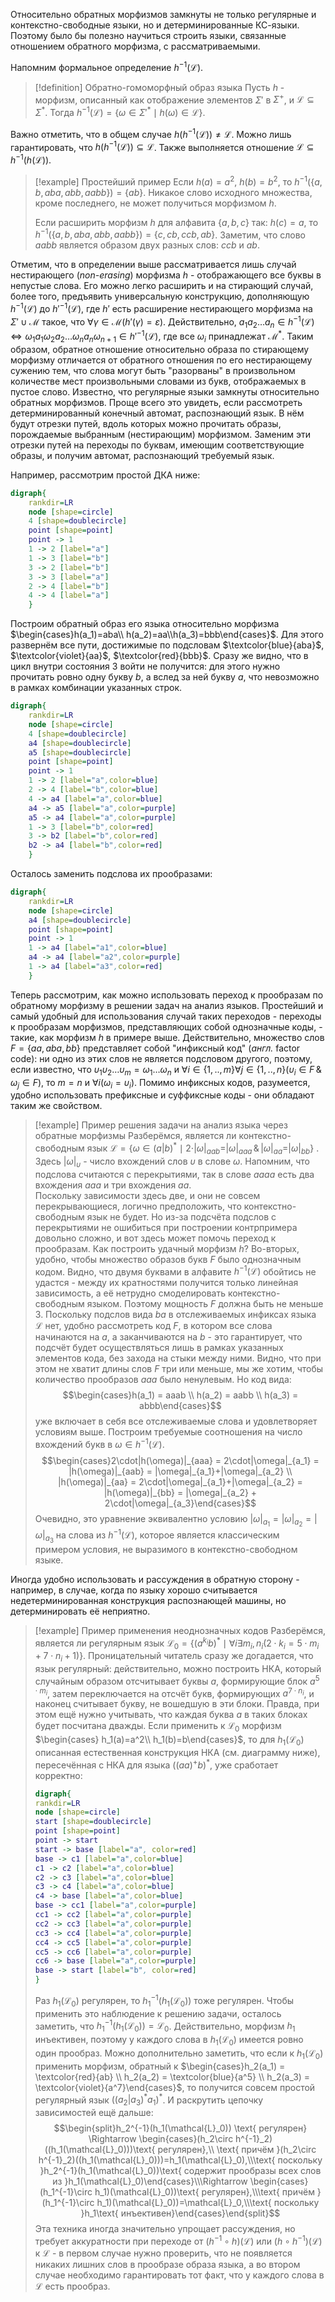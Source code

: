 Относительно обратных морфизмов замкнуты не только регулярные и контекстно-свободные языки, но и детерминированные КС-языки. Поэтому было бы полезно научиться строить языки, связанные отношением обратного морфизма, с рассматриваемыми.

Напомним формальное определение $h^{-1}(\mathcal{L})$.

> [!definition] Обратно-гомоморфный образ языка
> Пусть $h$ - морфизм, описанный как отображение элементов $\Sigma'$ в $\Sigma^+$, и $\mathcal{L}\subseteq \Sigma^*$. Тогда $h^{-1}(\mathcal{L})=\bigl\{\omega\in\Sigma'^*\mid h(\omega)\in\mathcal{L}\bigr\}$.

Важно отметить, что в общем случае $h(h^{-1}(\mathcal{L}))\neq \mathcal{L}$. Можно лишь гарантировать, что $h(h^{-1}(\mathcal{L}))\subseteq \mathcal{L}$. Также выполняется отношение  $\mathcal{L}\subseteq h^{-1}(h(\mathcal{L}))$.

> [!example] Простейший пример
> Если $h(a)=a^2$, $h(b)=b^2$, то $h^{-1}(\{a,b,aba,abb,aabb\})=\{ab\}$. Никакое слово исходного множества, кроме последнего, не может получиться морфизмом $h$.
> 
> Если расширить морфизм $h$ для алфавита $\{a,b,c\}$ так: $h(c)=a$, то $h^{-1}(\{a,b,aba,abb,aabb\})=\{c,cb,ccb,ab\}$. Заметим, что слово $aabb$ является образом двух разных слов: $ccb$ и $ab$. 
> 

Отметим, что в определении выше рассматривается лишь случай нестирающего (*non-erasing*) морфизма $h$ - отображающего все буквы в непустые слова. Его можно легко расширить и на стирающий случай, более того, предъявить универсальную конструкцию, дополняющую $h^{-1}(\mathcal{L})$ до $h'^{-1}(\mathcal{L})$, где $h'$ есть расширение нестирающего морфизма на $\Sigma'\cup\mathcal{M}$ такое, что $\forall \gamma\in\mathcal{M}(h'(\gamma)=\varepsilon)$.
Действительно, $a_1 a_2 \dots a_n\in h^{-1}(\mathcal{L})\Leftrightarrow \omega_1 a_1 \omega_2 a_2 \dots \omega_n a_n \omega_{n+1}\in h'^{-1}(\mathcal{L})$, где все $\omega_i$ принадлежат $\mathcal{M}^*$. Таким образом, обратное отношение относительно образа по стирающему морфизму отличается от обратного отношения по его нестирающему сужению тем, что слова могут быть "разорваны" в произвольном количестве мест произвольными словами из букв, отображаемых в пустое слово.
Известно, что регулярные языки замкнуты относительно обратных морфизмов. Проще всего это увидеть, если рассмотреть детерминированный конечный автомат, распознающий язык. В нём будут отрезки путей, вдоль которых можно прочитать образы, порождаемые выбранным (нестирающим) морфизмом. Заменим эти отрезки путей на переходы по буквам, имеющим соответствующие образы, и получим автомат, распознающий требуемый язык.

Например, рассмотрим простой ДКА ниже:
```dot
digraph{
	rankdir=LR
	node [shape=circle]
	4 [shape=doublecircle]
	point [shape=point]
	point -> 1
	1 -> 2 [label="a"]
	1 -> 3 [label="b"]
	3 -> 2 [label="b"]
	3 -> 3 [label="a"]
	2 -> 4 [label="b"]
	4 -> 4 [label="a"]
	}
```
Построим обратный образ его языка относительно морфизма $\begin{cases}h(a_1)=aba\\ h(a_2)=aa\\h(a_3)=bbb\end{cases}$. Для этого развернём все пути, достижимые по подсловам $\textcolor{blue}{aba}$, $\textcolor{violet}{aa}$, $\textcolor{red}{bbb}$. Сразу же видно, что в цикл внутри состояния $3$ войти не получится: для этого нужно прочитать ровно одну букву $b$, а вслед за ней букву $a$, что невозможно в рамках комбинации указанных строк.

```dot
digraph{
	rankdir=LR
	node [shape=circle]
	4 [shape=doublecircle]
	a4 [shape=doublecircle]
	a5 [shape=doublecircle]
	point [shape=point]
	point -> 1
	1 -> 2 [label="a",color=blue]
	2 -> 4 [label="b",color=blue]
	4 -> a4 [label="a",color=blue]
	a4 -> a5 [label="a",color=purple]
	a5 -> a4 [label="a",color=purple]
	1 -> 3 [label="b",color=red]
	3 -> b2 [label="b",color=red]
	b2 -> a4 [label="b",color=red]
	}
```
Осталось заменить подслова их прообразами:
```dot
digraph{
	rankdir=LR
	node [shape=circle]
	a4 [shape=doublecircle]
	point [shape=point]
	point -> 1
	1 -> a4 [label="a1",color=blue]
	a4 -> a4 [label="a2",color=purple]
	1 -> a4 [label="a3",color=red]
	}
```
Теперь рассмотрим, как можно использовать переход к прообразам по обратному морфизму в решении задач на анализ языков. Простейший и самый удобный для использования случай таких переходов - переходы к прообразам морфизмов, представляющих собой однозначные коды, - такие, как морфизм $h$ в примере выше. Действительно, множество слов $F=\{aa, aba, bb\}$ представляет собой "инфиксный код" (*англ.* factor code): ни одно из этих слов не является подсловом другого, поэтому, если известно, что $\upsilon_1 \upsilon_2 \dots \upsilon_m = \omega_1 \dots \omega_n$ и $\forall i\in\{1,..,m\}\forall j\in\{1,..,n\}\bigl(\upsilon_i\in F\,\&\, \omega_j\in F\bigr)$, то $m=n$ и $\forall i(\omega_i=\upsilon_i)$.
Помимо инфиксных кодов, разумеется, удобно использовать префиксные и суффиксные коды - они обладают таким же свойством.

>[!example] Пример решения задачи на анализ языка через обратные морфизмы
>Разберёмся, является ли контекстно-свободным язык $\mathcal{L}=\bigl\{\omega\in (a|b)^*\mid 2\cdot |\omega|_{aab}=|\omega|_{aaa}\,\&\,|\omega|_{aa}=|\omega|_{bb}\bigr\}$ .
>Здесь $|\omega|_{\upsilon}$ - число вхождений слов $\upsilon$ в слове $\omega$. Напомним, что подслова считаются с перекрытиями, так в слове $aaaa$ есть два вхождения $aaa$ и три вхождения $aa$.  
>Поскольку зависимости здесь две, и они не совсем перекрывающиеся, логично предположить, что контекстно-свободным язык не будет. Но из-за подсчёта подслов с перекрытиями не ошибиться при построении контрпримера довольно сложно, и вот здесь может помочь переход к прообразам.
>Как построить удачный морфизм $h$? Во-вторых, удобно, чтобы множество образов букв $F$ было однозначным кодом. Видно, что двумя буквами в алфавите $h^{-1}(\mathcal{L})$ обойтись не удастся - между их кратностями получится только линейная зависимость, а её нетрудно смоделировать контекстно-свободным языком. Поэтому мощность $F$ должна быть не меньше $3$. 
>Поскольку подслов вида $ba$ в отслеживаемых инфиксах языка $\mathcal{L}$ нет, удобно рассмотреть код $F$, в котором все слова начинаются на $a$, а заканчиваются на $b$ - это гарантирует, что подсчёт будет осуществляться лишь в рамках указанных элементов кода, без захода на стыки между ними. Видно, что при этом не хватит длины слов $F$ три или меньше, мы же хотим, чтобы количество прообразов $aaa$ было ненулевым. Но код вида:
>$$\begin{cases}h(a_1) = aaab \\ h(a_2) = aabb \\ h(a_3) = abbb\end{cases}$$
>уже включает в себя все отслеживаемые слова и удовлетворяет условиям выше.
>Построим требуемые соотношения на число вхождений букв в $\omega\in h^{-1}(\mathcal{L})$. 
>$$\begin{cases}2\cdot|h(\omega)|_{aaa} = 2\cdot|\omega|_{a_1} = |h(\omega)|_{aab} = |\omega|_{a_1}+|\omega|_{a_2} \\ |h(\omega)|_{aa} = 2\cdot|\omega|_{a_1}+|\omega|_{a_2} = |h(\omega)|_{bb} = |\omega|_{a_2} + 2\cdot|\omega|_{a_3}\end{cases}$$
>Очевидно, это уравнение эквивалентно условию $|\omega|_{a_1} = |\omega|_{a_2} = |\omega|_{a_3}$ на слова из $h^{-1}(\mathcal{L})$, которое является классическим примером условия, не выразимого в контекстно-свободном языке.

Иногда удобно использовать и рассуждения в обратную сторону - например, в случае, когда по языку хорошо считывается недетерминированная конструкция распознающей машины, но детерминировать её неприятно. 

> [!example] Пример применения неоднозначных кодов
> Разберёмся, является ли регулярным язык $\mathcal{L}_0 = \{(a^{k_i}b)^*\mid \forall i \exists m_i, n_i (2\cdot k_i = 5\cdot m_i + 7\cdot n_i +1)\}$.
> Проницательный читатель сразу же догадается, что язык регулярный: действительно, можно построить НКА, который случайным образом отсчитывает буквы $a$, формирующие блок $a^{5\cdot m_i}$, затем переключается на отсчёт букв, формирующих $a^{7\cdot n_i}$, и наконец считывает букву, не вошедшую в эти блоки. Правда, при этом ещё нужно учитывать, что каждая буква $a$ в таких блоках будет посчитана дважды. Если применить к $\mathcal{L}_0$ морфизм $\begin{cases} h_1(a)=a^2\\ h_1(b)=b\end{cases}$, то для $h_1(\mathcal{L}_0)$  описанная естественная конструкция НКА (см. диаграмму ниже), пересечённая с НКА для языка $((aa)^+b)^*$, уже сработает корректно:
>```dot
> digraph{
 > rankdir=LR
> node [shape=circle]
> start [shape=doublecircle]
> point [shape=point]
 > point -> start
 > start -> base [label="a", color=red]
> base -> c1 [label="a",color=blue]
>c1 -> c2 [label="a",color=blue]
>c2 -> c3 [label="a",color=blue]
>c3 -> c4 [label="a",color=blue]
>c4 -> base [label="a",color=blue]
>base -> cc1 [label="a",color=purple]
>cc1 -> cc2 [label="a",color=purple]
>cc2 -> cc3 [label="a",color=purple]
>cc3 -> cc4 [label="a",color=purple]
>cc4 -> cc5 [label="a",color=purple]
>cc5 -> cc6 [label="a",color=purple]
>cc6 -> base [label="a",color=purple]
>base -> start [label="b", color=red]
>}
>``` 
>Раз $h_1(\mathcal{L}_0)$ регулярен, то $h_1^{-1}\bigl(h_1(\mathcal{L}_0)\bigr)$ тоже регулярен. Чтобы применить это наблюдение к решению задачи, осталось заметить, что $h_1^{-1}\bigl(h_1(\mathcal{L}_0)\bigr)=\mathcal{L}_0$. Действительно, морфизм $h_1$ инъективен, поэтому у каждого слова в $h_1(\mathcal{L}_0)$ имеется ровно один прообраз.
>Можно дополнительно заметить, что если к $h_1(\mathcal{L}_0)$ применить морфизм, обратный к $\begin{cases}h_2(a_1) = \textcolor{red}{ab} \\ h_2(a_2) = \textcolor{blue}{a^5} \\ h_2(a_3) = \textcolor{violet}{a^7}\end{cases}$, то получится совсем простой регулярный язык $((a_2|a_3)^*a_1)^*$. И раскрутить цепочку зависимостей ещё дальше:
>$$\begin{split}h_2^{-1}(h_1(\mathcal{L}_0)) \text{ регулярен} \Rightarrow \begin{cases}(h_2\circ h^{-1}_2)((h_1(\mathcal{L}_0)))\text{ регулярен},\\ \text{ причём }(h_2\circ h^{-1}_2)((h_1(\mathcal{L}_0)))=h_1(\mathcal{L}_0),\\\text{ поскольку }h_2^{-1}(h_1(\mathcal{L}_0))\text{ содержит прообразы всех слов из }h_1(\mathcal{L}_0)\end{cases}\\\Rightarrow \begin{cases}(h_1^{-1}\circ h_1)(\mathcal{L}_0))\text{ регулярен},\\\text{ причём }(h_1^{-1}\circ h_1)(\mathcal{L}_0))=\mathcal{L}_0,\\\text{ поскольку }h_1\text{ инъективен}\end{cases}\end{split}$$
>Эта техника иногда значительно упрощает рассуждения, но требует аккуратности при переходе от $(h^{-1}\circ h)(\mathcal{L})$ или $(h\circ h^{-1})(\mathcal{L})$ к $\mathcal{L}$ - в первом случае нужно проверить, что не появляется никаких лишних слов в прообразе образа языка, а во втором случае необходимо гарантировать тот факт, что у каждого слова в $\mathcal{L}$ есть прообраз.
